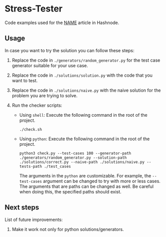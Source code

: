 # Stress-Tester

Code examples used for the [NAME](LINK) article in Hashnode.

## Usage

In case you want to try the solution you can follow these steps:

1. Replace the code in `./generators/random_generator.py` for the test case generator suitable for your use case.
2. Replace the code in `./solutions/solution.py` with the code that you want to test.
3. Replace the code in `./solutions/naive.py` with the naive solution for the problem you are trying to solve.
4. Run the checker scripts:

   - Using `shell`: Execute the following command in the root of the project.

     ```shell
     ./check.sh
     ```

   - Using `python`: Execute the following command in the root of the project.

     ```shell
     python3 check.py --test-cases 100 --generator-path ./generators/random_generator.py --solution-path ./solutions/correct.py --naive-path ./solutions/naive.py --tests-path ./test_cases
     ```

     The arguments in the `python` are customizable. For example, the `--test-cases` argument can be changed to try with more or less cases. The arguments that are paths can be changed as well. Be careful when doing this, the specified paths should exist.

## Next steps

List of future improvements:

1. Make it work not only for python solutions/generators.
